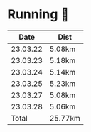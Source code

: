 # Running 🏈

| Date   | Dist |
|---|---|
| 23.03.22 | 5.08km | 
| 23.03.23 | 5.18km |
| 23.03.24 | 5.14km |
| 23.03.25 | 5.23km |
| 23.03.27 | 5.08km |
| 23.03.28 | 5.06km |
| Total    | 25.77km|
